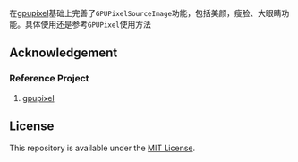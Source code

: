 在[gpupixel](https://github.com/pixpark/gpupixel/tree/main)基础上完善了`GPUPixelSourceImage`功能，包括美颜，瘦脸、大眼睛功能。具体使用还是参考`GPUPixel`使用方法



## Acknowledgement
### Reference Project
1. [gpupixel](https://github.com/pixpark/gpupixel) 

## License
This repository is available under the [MIT License](https://github.com/pixpark/gpupixel?tab=MIT-1-ov-file#readme).
